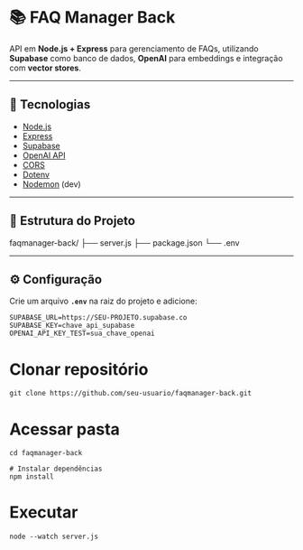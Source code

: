 # 📚 FAQ Manager Back

API em **Node.js + Express** para gerenciamento de FAQs, utilizando **Supabase** como banco de dados, **OpenAI** para embeddings e integração com **vector stores**.

---

## 🚀 Tecnologias

- [Node.js](https://nodejs.org/)
- [Express](https://expressjs.com/)
- [Supabase](https://supabase.com/)
- [OpenAI API](https://platform.openai.com/)
- [CORS](https://www.npmjs.com/package/cors)
- [Dotenv](https://www.npmjs.com/package/dotenv)
- [Nodemon](https://nodemon.io/) (dev)

---

## 📂 Estrutura do Projeto

faqmanager-back/
├── server.js 
├── package.json 
└──  .env

---

## ⚙️ Configuração

Crie um arquivo **`.env`** na raiz do projeto e adicione:

```env
SUPABASE_URL=https://SEU-PROJETO.supabase.co
SUPABASE_KEY=chave_api_supabase
OPENAI_API_KEY_TEST=sua_chave_openai
```

# Clonar repositório
```env
git clone https://github.com/seu-usuario/faqmanager-back.git
```

# Acessar pasta
```env
cd faqmanager-back
```
```env
# Instalar dependências
npm install
```
# Executar
```env
node --watch server.js
```

